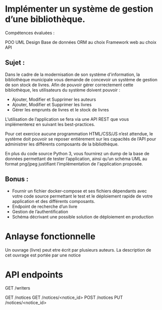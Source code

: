 # Implémenter un système de gestion d’une bibliothèque.

Compétences évaluées : 

POO
UML
Design Base de données
ORM au choix
Framework web au choix
API


## Sujet :

Dans le cadre de la modernisation de son système d'information, la bibliothèque municipale vous demande de concevoir un système de gestion de son stock de livres. Afin de pouvoir gérer correctement cette bibliothèque, les utilisateurs du système doivent pouvoir : 


- Ajouter, Modifier et Supprimer les auteurs
- Ajouter, Modifier et Supprimer les livres
- Gérer les emprunts de livres et le stock de livres


L’utilisation de l’application se fera via une API REST que vous implémenterez en suivant les best-practices.

Pour cet exercice aucune programmation HTML/CSS/JS n’est attendue, le système doit pouvoir se reposer entièrement sur les capacités de l’API pour administrer les différents composants de la bibliothèque.

En plus du code source Python 3, vous fournirez un dump de la base de données permettant de tester l’application, ainsi qu’un schéma UML au format png/jpeg justifiant l’implémentation de l'application proposée.

## Bonus : 

- Fournir un fichier docker-compose et ses fichiers dépendants avec votre code source permettant le test et le déploiement rapide de votre application et des différents composants.
- Endpoint de recherche d’un livre
- Gestion de l’authentification
- Schéma décrivant une possible solution de déploiement en production


# Anlayse fonctionnelle 

Un ouvrage (livre) peut etre écrit par plusieurs auteurs. La description de cet ouvrage est portée par une notice


# API endpoints

GET /writers

GET /notices
GET /notices/<notice_id>
POST /notices
PUT /notices/<notice_id> 